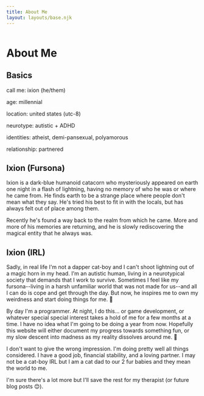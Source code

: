 ```yaml
---
title: About Me
layout: layouts/base.njk
---
```


<img src="/img/ixion-portrait.png" alt="" eleventy:widths="300" eleventy:formats="png" class="float-right border-image">

# About Me

## Basics

call me: ixion (he/them)

age: millennial

location: united states (utc-8)

neurotype: autistic + ADHD

identities: atheist, demi-pansexual, polyamorous

relationship: partnered


## Ixion (Fursona)

Ixion is a dark-blue humanoid catacorn who mysteriously appeared on earth one night in a flash of lightning, having no memory of who he was or where he came from. He finds earth to be a strange place where people don't mean what they say. He's tried his best to fit in with the locals, but has always felt out of place among them.

Recently he's found a way back to the realm from which he came. More and more of his memories are returning, and he is slowly rediscovering the magical entity that he always was.

## Ixion (IRL)

Sadly, in real life I'm not a dapper cat-boy and I can't shoot lightning out of a magic horn in my head. I'm an autistic human, living in a neurotypical society that demands that I work to survive. Sometimes I feel like my fursona--living in a harsh unfamiliar world that was not made for us--and all I can do is cope and get through the day. But now, he inspires me to own my weirdness and start doing things for me. 💜

By day I'm a programmer. At night, I do this... or game development, or whatever special special interest takes a hold of me for a few months at a time. I have no idea what I'm going to be doing a year from now. Hopefully this website will either document my progress towards something fun, or my slow descent into madness as my reality dissolves around me. 🫠

I don't want to give the wrong impression. I'm doing pretty well all things considered. I have a good job, financial stability, and a loving partner. I may not be a cat-boy IRL but I am a cat dad to our 2 fur babies and they mean the world to me.

I'm sure there's a lot more but I'll save the rest for my therapist (or future blog posts 😊).